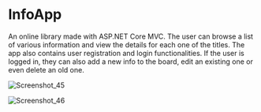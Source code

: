# InfoApp

An online library made with ASP.NET Core MVC. The user can browse a list of various information and view the details for each one of the titles. The app also contains user registration and login functionalities. If the user is logged in, they can also add a new info to the board, edit an existing one or even delete an old one.

![Screenshot_45](https://user-images.githubusercontent.com/129271569/230714761-d7f53653-7855-4961-8166-fd9784d95a96.png)

![Screenshot_46](https://user-images.githubusercontent.com/129271569/230714792-9e08145f-25dc-491d-98e6-c9c6c484f801.png)
